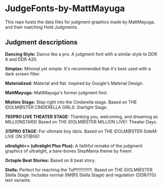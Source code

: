 # JudgeFonts-by-MattMayuga

This repo hosts the data files for judgment graphics made by MattMayuga, and their matching Hold Judgments.

## Judgment descriptions

**Dancing Style:**
Dance like a pro. A judgment font with a similar style to DDR A and DDR A20.

**Simplax:**
Minimal yet simple. It's recommended that it's best used with a dark screen filter.

**Materialized:**
Material and flat. Inspired by Google's Material Design.

**MattMayuga:**
MattMayuga's former judgment font.

**Mishiro Stage:**
Step right into the Cinderella stage. Based on THE iDOLM@STER CINDERELLA GIRLS: Starlight Stage.

**765PRO LIVE THEATER STAGE:**
Thanking you, welcoming, and dreaming as MILLIONSTARS! Based on THE iDOLM@STER MILLION LIVE!: Theater Days.

**315PRO STAGE:**
For ultimate boy idols. Based on THE iDOLM@STER SideM: LIVE ON ST@GE!

**ultralight++ (ultralight Plus Plus):**
A faithful remake of the judgment graphics of ultralight, a bare-bones StepMania theme by freem. 

**Octuple Beat Stories:**
Based on 8 beat story.

**Stella:**
Perfect for reaching the ToP!!!!!!!!!!!!!. Based on THE iDOLM@STER Stella Stage. Includes normal (IM@S Stella Stage) and regulation (DDR/ITG) text variants.

